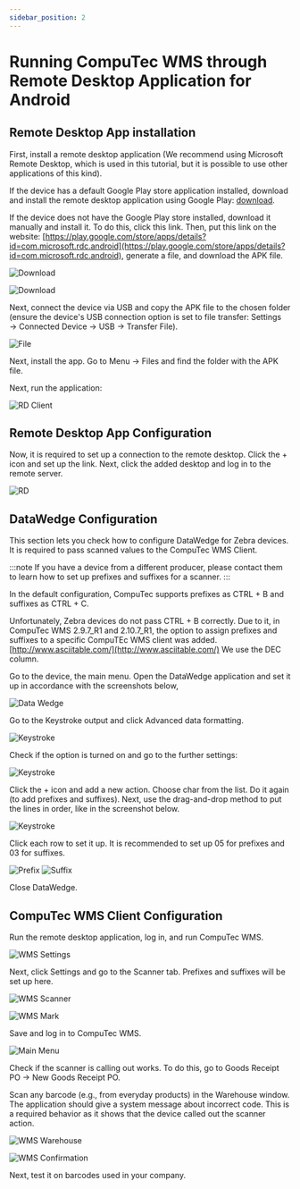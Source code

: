 ```yaml
---
sidebar_position: 2
---
```


# Running CompuTec WMS through Remote Desktop Application for Android

## Remote Desktop App installation

First, install a remote desktop application (We recommend using Microsoft Remote Desktop, which is used in this tutorial, but it is possible to use other applications of this kind).

If the device has a default Google Play store application installed, download and install the remote desktop application using Google Play: [download](https://play.google.com/store/apps/details?id=com.microsoft.rdc.android).

If the device does not have the Google Play store installed, download it manually and install it. To do this, click this link. Then, put this link on the website: [https://play.google.com/store/apps/details?id=com.microsoft.rdc.android](https://play.google.com/store/apps/details?id=com.microsoft.rdc.android), generate a file, and download the APK file.

![Download](./media/apk-download-click.webp)

![Download](./media/apk-download-click-2.webp)

Next, connect the device via USB and copy the APK file to the chosen folder (ensure the device's USB connection option is set to file transfer: Settings → Connected Device → USB → Transfer File).

![File](./media/apk-file.webp)

Next, install the app. Go to Menu → Files and find the folder with the APK file.

Next, run the application:

![RD Client](./media/rd-client.webp)

## Remote Desktop App Configuration

Now, it is required to set up a connection to the remote desktop. Click the + icon and set up the link. Next, click the added desktop and log in to the remote server.

![RD](./media/rd-client-2.webp)

## DataWedge Configuration

This section lets you check how to configure DataWedge for Zebra devices. It is required to pass scanned values to the CompuTec WMS Client.

:::note
    If you have a device from a different producer, please contact them to learn how to set up prefixes and suffixes for a scanner.
:::

In the default configuration, CompuTec supports prefixes as CTRL + B and suffixes as CTRL + C.

Unfortunately, Zebra devices do not pass CTRL + B correctly. Due to it, in CompuTec WMS 2.9.7_R1 and 2.10.7_R1, the option to assign prefixes and suffixes to a specific CompuTEc WMS client was added.
[http://www.asciitable.com/](http://www.asciitable.com/) We use the DEC column.

Go to the device, the main menu. Open the DataWedge application and set it up in accordance with the screenshots below,

![Data Wedge](./media/data-wedge-1.webp)

Go to the Keystroke output and click Advanced data formatting.

![Keystroke](./media/keystroke.webp)

Check if the option is turned on and go to the further settings:

![Keystroke](./media/keystroke-2.webp)

Click the + icon and add a new action. Choose char from the list. Do it again (to add prefixes and suffixes). Next, use the drag-and-drop method to put the lines in order, like in the screenshot below.

![Keystroke](./media/keystroke-3.webp)

Click each row to set it up. It is recommended to set up 05 for prefixes and 03 for suffixes.

![Prefix](./media/prefix.png)
![Suffix](./media/suffix.jpg)

Close DataWedge.

## CompuTec WMS Client Configuration

Run the remote desktop application, log in, and run CompuTec WMS.

![WMS Settings](./media/wms-settings.webp)

Next, click Settings and go to the Scanner tab. Prefixes and suffixes will be set up here.

![WMS Scanner](./media/wms-scanner.webp)

![WMS Mark](./media/wms-settings-mark.webp)

Save and log in to CompuTec WMS.

![Main Menu](./media/wms-main-menu.webp)

Check if the scanner is calling out works. To do this, go to Goods Receipt PO → New Goods Receipt PO.

Scan any barcode (e.g., from everyday products) in the Warehouse window. The application should give a system message about incorrect code. This is a required behavior as it shows that the device called out the scanner action.

![WMS Warehouse](./media/wms-warehouse.webp)

![WMS Confirmation](./media/wms-confirmation.webp)

Next, test it on barcodes used in your company.
